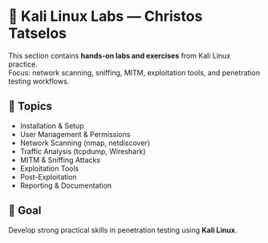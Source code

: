 # 🐧 Kali Linux Labs — Christos Tatselos

This section contains **hands-on labs and exercises** from Kali Linux practice.  
Focus: network scanning, sniffing, MITM, exploitation tools, and penetration testing workflows.

## 📂 Topics
- Installation & Setup
- User Management & Permissions
- Network Scanning (nmap, netdiscover)
- Traffic Analysis (tcpdump, Wireshark)
- MITM & Sniffing Attacks
- Exploitation Tools
- Post-Exploitation
- Reporting & Documentation

## 🎯 Goal
Develop strong practical skills in penetration testing using **Kali Linux**.
